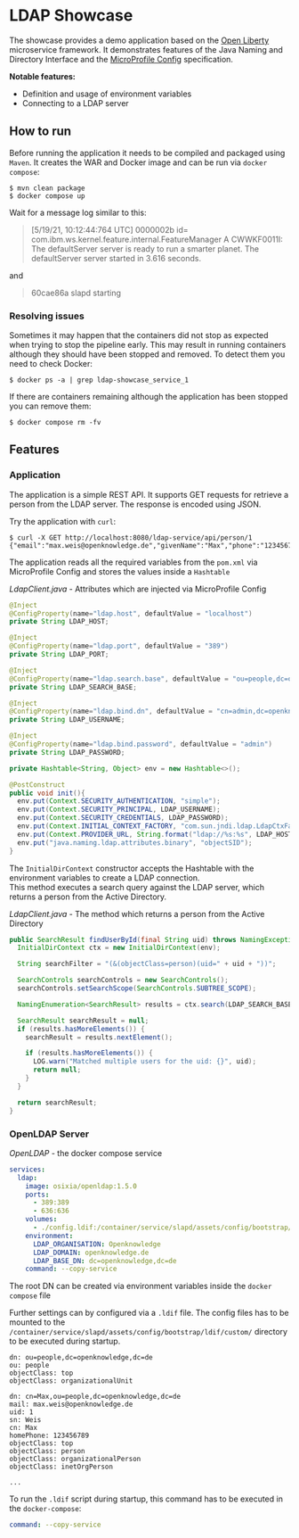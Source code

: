 # LDAP Showcase

The showcase provides a demo application based on the [Open Liberty](https://openliberty.io) microservice framework.
It demonstrates features of the Java Naming and Directory Interface and the
[MicroProfile Config](https://microprofile.io/project/eclipse/microprofile-config) specification.

**Notable features:**
* Definition and usage of environment variables
* Connecting to a LDAP server

## How to run

Before running the application it needs to be compiled and packaged using `Maven`. It creates the WAR and Docker image and can be
run via `docker compose`:

```shell script
$ mvn clean package
$ docker compose up
```

Wait for a message log similar to this:

> [5/19/21, 10:12:44:764 UTC] 0000002b id=         com.ibm.ws.kernel.feature.internal.FeatureManager            A CWWKF0011I: The defaultServer server is ready to run a smarter planet. The defaultServer server started in 3.616 seconds.

and

> 60cae86a slapd starting

### Resolving issues

Sometimes it may happen that the containers did not stop as expected when trying to stop the pipeline early. This may
result in running containers although they should have been stopped and removed. To detect them you need to check
Docker:

```shell script
$ docker ps -a | grep ldap-showcase_service_1
```

If there are containers remaining although the application has been stopped you can remove them:

```shell script
$ docker compose rm -fv
```

## Features

### Application

The application is a simple REST API. It supports GET requests for retrieve a person from the LDAP server. The response is encoded using JSON.

Try the application with `curl`:
```shell script
$ curl -X GET http://localhost:8080/ldap-service/api/person/1
{"email":"max.weis@openknowledge.de","givenName":"Max","phone":"123456789","surName":"Weis","uid":"1"}
```

The application reads all the required variables from the `pom.xml` via MicroProfile Config and stores the values inside a `Hashtable`

_LdapClient.java_ - Attributes which are injected via MicroProfile Config
```java
@Inject
@ConfigProperty(name="ldap.host", defaultValue = "localhost")
private String LDAP_HOST;

@Inject
@ConfigProperty(name="ldap.port", defaultValue = "389")
private String LDAP_PORT;

@Inject
@ConfigProperty(name="ldap.search.base", defaultValue = "ou=people,dc=openknowledge,dc=de")
private String LDAP_SEARCH_BASE;

@Inject
@ConfigProperty(name="ldap.bind.dn", defaultValue = "cn=admin,dc=openknowledge,dc=de")
private String LDAP_USERNAME;

@Inject
@ConfigProperty(name="ldap.bind.password", defaultValue = "admin")
private String LDAP_PASSWORD;

private Hashtable<String, Object> env = new Hashtable<>();

@PostConstruct
public void init(){
  env.put(Context.SECURITY_AUTHENTICATION, "simple");
  env.put(Context.SECURITY_PRINCIPAL, LDAP_USERNAME);
  env.put(Context.SECURITY_CREDENTIALS, LDAP_PASSWORD);
  env.put(Context.INITIAL_CONTEXT_FACTORY, "com.sun.jndi.ldap.LdapCtxFactory");
  env.put(Context.PROVIDER_URL, String.format("ldap://%s:%s", LDAP_HOST, LDAP_PORT));
  env.put("java.naming.ldap.attributes.binary", "objectSID");
}
```

The `InitialDirContext` constructor accepts the Hashtable with the environment variables to create a LDAP connection.  
This method executes a search query against the LDAP server, which returns a person from the Active Directory.

_LdapClient.java_ - The method which returns a person from the Active Directory
```java
public SearchResult findUserById(final String uid) throws NamingException {
  InitialDirContext ctx = new InitialDirContext(env);

  String searchFilter = "(&(objectClass=person)(uid=" + uid + "))";

  SearchControls searchControls = new SearchControls();
  searchControls.setSearchScope(SearchControls.SUBTREE_SCOPE);

  NamingEnumeration<SearchResult> results = ctx.search(LDAP_SEARCH_BASE, searchFilter, searchControls);

  SearchResult searchResult = null;
  if (results.hasMoreElements()) {
    searchResult = results.nextElement();

    if (results.hasMoreElements()) {
      LOG.warn("Matched multiple users for the uid: {}", uid);
      return null;
    }
  }

  return searchResult;
}
```

### OpenLDAP Server

_OpenLDAP_ - the docker compose service
```yaml
services:
  ldap:
    image: osixia/openldap:1.5.0
    ports:
      - 389:389
      - 636:636
    volumes:
      - ./config.ldif:/container/service/slapd/assets/config/bootstrap/ldif/custom/50-bootstrap.ldif
    environment:
      LDAP_ORGANISATION: Openknowledge
      LDAP_DOMAIN: openknowledge.de
      LDAP_BASE_DN: dc=openknowledge,dc=de
    command: --copy-service
```

The root DN can be created via environment variables inside the `docker compose` file

Further settings can by configured via a `.ldif` file. The config files has to be mounted to the `/container/service/slapd/assets/config/bootstrap/ldif/custom/` directory to be executed during startup. 
```ldif
dn: ou=people,dc=openknowledge,dc=de
ou: people
objectClass: top
objectClass: organizationalUnit

dn: cn=Max,ou=people,dc=openknowledge,dc=de
mail: max.weis@openknowledge.de
uid: 1
sn: Weis
cn: Max
homePhone: 123456789
objectClass: top
objectClass: person
objectClass: organizationalPerson
objectClass: inetOrgPerson

...
```

To run the `.ldif` script during startup, this command has to be executed in the `docker-compose`:
```yaml
command: --copy-service
```
